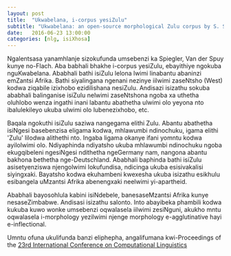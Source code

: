 ```yaml
---
layout: post
title:  "Ukwabelana, i-corpus yesiZulu"
subtitle: "Ukwabelana: an open-source morphological Zulu corpus by S. Spiegler, A. van der Spuy, P. A. Flach"
date:   2016-06-23 13:00:00
categories: [nlg, isiXhosa]
---
```


Ngalentsasa yanamhlanje sizokufunda umsebenzi ka Spiegler, Van der Spuy kunye no-Flach. Aba babhali bhakhe i-corpus yesiZulu, ebayithiye ngokuba nguKwabelana. Ababhali bathi isiZulu lelona lwimi linabantu abaninzi emZantsi Afrika. Bathi siyalingana ngenani nezinye iilwimi zaseNtsho (West) kodwa ziqabile izixhobo ezidilishana nesiZulu. Andisazi isizathu sokuba ababhali balinganise isiZulu nelwimi zaseNtshona ngoba xa uthetha oluhlobo wenza ingathi inani labantu abathetha ulwimi olo yeyona nto ibalulekileyo ukuba ulwimi olo lubenezixhobo, etc.

Baqala ngokuthi isiZulu saziwa nangegama elithi Zulu. Abantu abathetha isiNgesi basebenzisa eligama kodwa, mhlawumbi ndinochuku, igama elithi 'Zulu' lilodwa alithethi nto. Ingaba ligama okanye ifani yomntu kodwa ayilolwimi olo. Ndiyaphinda ndiyatsho ukuba mhlawumbi ndinochuku ngoba ekugqibeleni ngesiNgesi ndithetha ngeGermany nam, nangona abantu bakhona bethetha nge-Deutschland. Ababhali baphinda bathi isiZulu asisetyenziswa njengolwimi lokufundisa, ndicinga ukuba esisivakalisi siyingxaki. Bayatsho kodwa ekuhambeni kwexesha ukuba isizathu esikhulu esibangela uMzantsi Afrika abenengxaki neelwimi yi-apartheid.

Ababhali bayosohlula kabini isiNdebele, banesaseMzantsi Afrika kunye nesaseZimbabwe. Andisasi
isizathu salonto. Into abayibeka phambili kodwa kukuba kuwo wonke umsebenzi oqwalasela iilwimi zesiNguni, akukho mntu oqwalasela i-morphology yezilwimi njenge morphology e-agglutinative hayi e-inflectional.


Umntu ofuna ukulifunda banzi eliphepha, angalifumana kwi-Proceedings of the [23rd International Conference on Computational Linguistics](http://dl.acm.org/ft_gateway.cfm?id=1873896&type=pdf&CFID=804724947&CFTOKEN=97945668)